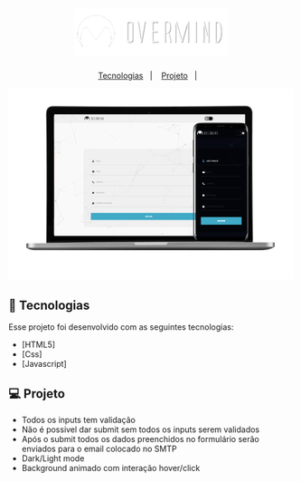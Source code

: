 <h1 align="center">
    <img alt="Overmind" title="Overmind" src=".github/logo.png" />
</h1>

<p align="center">
  <a href="#-tecnologias">Tecnologias</a>&nbsp;&nbsp;&nbsp;|&nbsp;&nbsp;&nbsp;
  <a href="#-projeto">Projeto</a>&nbsp;&nbsp;&nbsp;|&nbsp;&nbsp;&nbsp;
</p>

<p align="center">
 <img src=".github/mockup.png" alt="Mockup desktop and mobile" />
</p>

## 🚀 Tecnologias

Esse projeto foi desenvolvido com as seguintes tecnologias:

- [HTML5]
- [Css]
- [Javascript]

## 💻 Projeto

- Todos os inputs tem validação
- Não é possivel dar submit sem todos os inputs serem validados
- Após o submit todos os dados preenchidos no formulário serão enviados para o email colocado no SMTP
- Dark/Light mode
- Background animado com interação hover/click


